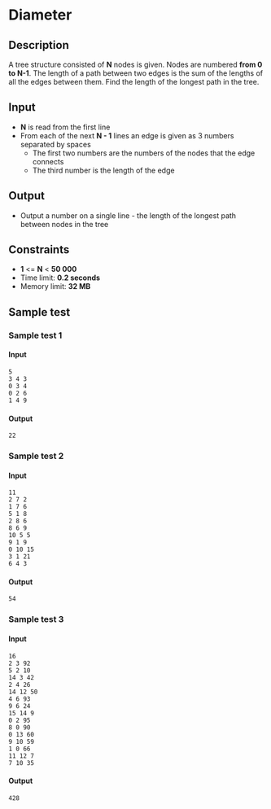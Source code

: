 ﻿# Diameter

## Description

A tree structure consisted of **N** nodes is given. Nodes are numbered **from 0 to N-1**.
The length of a path between two edges is the sum of the lengths of all the edges between them. Find the length of the longest path in the tree.

## Input
- **N** is read from the first line
- From each of the next **N - 1** lines an edge is given as 3 numbers separated by spaces
  - The first two numbers are the numbers of the nodes that the edge connects
  - The third number is the length of the edge

## Output
- Output a number on a single line - the length of the longest path between nodes in the tree

## Constraints
- **1** <= **N** < **50 000**
- Time limit: **0.2 seconds**
- Memory limit: **32 MB**

## Sample test

### Sample test 1

#### Input
```
5
3 4 3
0 3 4
0 2 6
1 4 9
```

#### Output
```
22
```

### Sample test 2

#### Input
```
11
2 7 2
1 7 6
5 1 8
2 8 6
8 6 9
10 5 5
9 1 9
0 10 15
3 1 21
6 4 3
```

#### Output
```
54
```

### Sample test 3

#### Input
```
16
2 3 92
5 2 10
14 3 42
2 4 26
14 12 50
4 6 93
9 6 24
15 14 9
0 2 95
8 0 90
0 13 60
9 10 59
1 0 66
11 12 7
7 10 35
```

#### Output
```
428
```